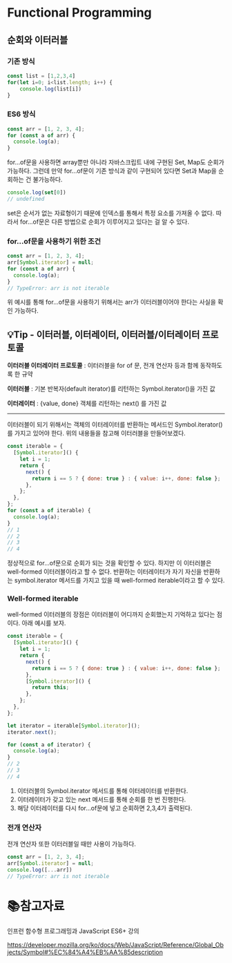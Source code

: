 # Functional Programming

## 순회와 이터러블

### 기존 방식

```js
const list = [1,2,3,4]
for(let i=0; i<list.length; i++) {
	console.log(list[i])
}
```

### ES6 방식

```js
const arr = [1, 2, 3, 4];
for (const a of arr) {
  console.log(a);
}
```

for...of문을 사용하면 array뿐만 아니라 자바스크립트 내에 구현된 Set, Map도 순회가 가능하다. 그런데 만약 for...of문이 기존 방식과 같이 구현되어 있다면 Set과 Map을 순회하는 건 불가능하다.

```js
console.log(set[0])
// undefined
```

set은 순서가 없는 자료형이기 때문에 인덱스를 통해서 특정 요소를 가져올 수 없다. 따라서 for...of문은 다른 방법으로 순회가 이루어지고 있다는 걸 알 수 있다.

### for...of문을 사용하기 위한 조건

```js
const arr = [1, 2, 3, 4];
arr[Symbol.iterator] = null;
for (const a of arr) {
  console.log(a);
}
// TypeError: arr is not iterable
```

위 예시를 통해 for...of문을 사용하기 위해서는 arr가 이터러블이어야 한다는 사실을 확인 가능하다.

## :bulb:Tip - 이터러블, 이터레이터, 이터러블/이터레이터 프로토콜

**이터러블 이터레이터 프로토콜** : 이터러블을 for of 문, 전개 연산자 등과 함께 동작하도록 한 규약

**이터러블** : 기본 반복자(default iterator)를 리턴하는 Symbol.iterator()을 가진 값

**이터레이터** : {value, done} 객체를 리턴하는 next() 를 가진 값

___

이터러블이 되기 위해서는 객체의 이터레이터를 반환하는 메서드인 Symbol.iterator()를 가지고 있어야 한다. 위의 내용들을 참고해 이터러블을 만들어보겠다.

```js
const iterable = {
  [Symbol.iterator]() {
    let i = 1;
    return {
      next() {
        return i == 5 ? { done: true } : { value: i++, done: false };
      },
    };
  },
};
for (const a of iterable) {
  console.log(a);
}
// 1
// 2
// 3
// 4
```

정상적으로 for...of문으로 순회가 되는 것을 확인할 수 있다. 하지만 이 이터러블은 well-formed 이터러블이라고 할 수 없다. 반환하는 이터레이터가 자기 자신을 반환하는 symbol.iterator 메서드를 가지고 있을 때 well-formed iterable이라고 할 수 있다.

### Well-formed iterable

well-formed 이터러블의 장점은 이터러블이 어디까지 순회했는지 기억하고 있다는 점이다. 아래 예시를 보자.

```js
const iterable = {
  [Symbol.iterator]() {
    let i = 1;
    return {
      next() {
        return i == 5 ? { done: true } : { value: i++, done: false };
      },
      [Symbol.iterator]() {
        return this;
      },
    };
  },
};

let iterator = iterable[Symbol.iterator]();
iterator.next();

for (const a of iterator) {
  console.log(a);
}
// 2
// 3
// 4
```

1. 이터러블의 Symbol.iterator 메서드를 통해 이터레이터를 반환한다.
2. 이터레이터가 갖고 있는 next 메서드를 통해 순회를 한 번 진행한다.
3. 해당 이터레이터를 다시 for...of문에 넣고 순회하면 2,3,4가 출력된다.

### 전개 연산자

전개 연산자 또한 이터러블일 때만 사용이 가능하다.

```js
const arr = [1, 2, 3, 4];
arr[Symbol.iterator] = null;
console.log([...arr])
// TypeError: arr is not iterable
```

# :books:참고자료

인프런 함수형 프로그래밍과 JavaScript ES6+ 강의

https://developer.mozilla.org/ko/docs/Web/JavaScript/Reference/Global_Objects/Symbol#%EC%84%A4%EB%AA%85description
